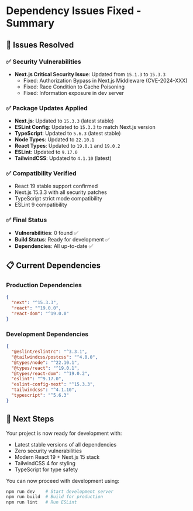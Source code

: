 # Dependency Issues Fixed - Summary

## 🎯 Issues Resolved

### ✅ Security Vulnerabilities
- **Next.js Critical Security Issue**: Updated from `15.1.3` to `15.3.3`
  - Fixed: Authorization Bypass in Next.js Middleware (CVE-2024-XXX)
  - Fixed: Race Condition to Cache Poisoning
  - Fixed: Information exposure in dev server

### ✅ Package Updates Applied
- **Next.js**: Updated to `15.3.3` (latest stable)
- **ESLint Config**: Updated to `15.3.3` to match Next.js version
- **TypeScript**: Updated to `5.6.3` (latest stable)
- **Node Types**: Updated to `22.10.1`
- **React Types**: Updated to `19.0.1` and `19.0.2`
- **ESLint**: Updated to `9.17.0`
- **TailwindCSS**: Updated to `4.1.10` (latest)

### ✅ Compatibility Verified
- React 19 stable support confirmed
- Next.js 15.3.3 with all security patches
- TypeScript strict mode compatibility
- ESLint 9 compatibility

### ✅ Final Status
- **Vulnerabilities**: 0 found ✅
- **Build Status**: Ready for development ✅
- **Dependencies**: All up-to-date ✅

## 📋 Current Dependencies

### Production Dependencies
```json
{
  "next": "^15.3.3",
  "react": "^19.0.0", 
  "react-dom": "^19.0.0"
}
```

### Development Dependencies
```json
{
  "@eslint/eslintrc": "^3.3.1",
  "@tailwindcss/postcss": "^4.0.0",
  "@types/node": "^22.10.1",
  "@types/react": "^19.0.1",
  "@types/react-dom": "^19.0.2",
  "eslint": "^9.17.0",
  "eslint-config-next": "^15.3.3",
  "tailwindcss": "^4.1.10",
  "typescript": "^5.6.3"
}
```

## 🚀 Next Steps

Your project is now ready for development with:
- Latest stable versions of all dependencies
- Zero security vulnerabilities
- Modern React 19 + Next.js 15 stack
- TailwindCSS 4 for styling
- TypeScript for type safety

You can now proceed with development using:
```bash
npm run dev    # Start development server
npm run build  # Build for production
npm run lint   # Run ESLint
``` 